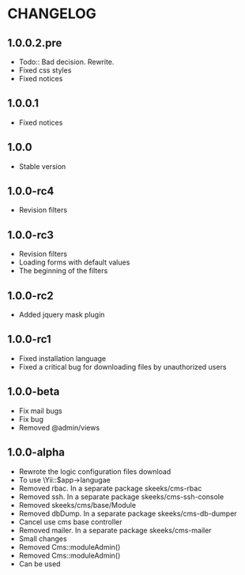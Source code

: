 CHANGELOG
==============


1.0.0.2.pre
-----------------
  * Todo:: Bad decision. Rewrite.
  * Fixed css styles
  * Fixed notices

1.0.0.1
-----------------
  * Fixed notices

1.0.0
-----------------
  * Stable version
 
1.0.0-rc4
-----------------
  * Revision filters

1.0.0-rc3
-----------------
  * Revision filters
  * Loading forms with default values
  * The beginning of the filters

1.0.0-rc2
-----------------
  * Added jquery mask plugin

1.0.0-rc1
-----------------
  * Fixed installation language
  * Fixed a critical bug for downloading files by unauthorized users

1.0.0-beta
-----------------
  * Fix mail bugs
  * Fix bug
  * Removed @admin/views

1.0.0-alpha
-----------------
  * Rewrote the logic configuration files download
  * To use \Yii::$app->langugae
  * Removed rbac. In a separate package skeeks/cms-rbac
  * Removed ssh. In a separate package skeeks/cms-ssh-console
  * Removed skeeks/cms/base/Module
  * Removed dbDump. In a separate package skeeks/cms-db-dumper
  * Cancel use cms base controller
  * Removed mailer. In a separate package skeeks/cms-mailer
  * Small changes
  * Removed Cms::moduleAdmin()
  * Removed Cms::moduleAdmin()
  * Can be used
